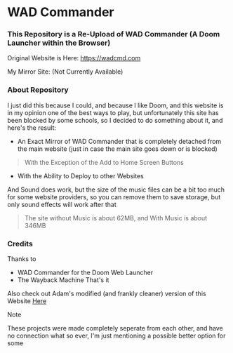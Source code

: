 # WAD Commander
### This Repository is a Re-Upload of WAD Commander (A Doom Launcher within the Browser)

Original Website is Here: https://wadcmd.com

My Mirror Site: (Not Currently Available)

### About Repository
I just did this because I could, and because I like Doom, and this website is in my opinion one of the best ways to play, 
but unfortunately this site has been blocked by some schools, so I decided to do something about it, and here's the result:
- An Exact Mirror of WAD Commander that is completely detached from the main website (just in case the main site goes down or is blocked)
> With the Exception of the Add to Home Screen Buttons
- With the Ability to Deploy to other Websites

And Sound does work, but the size of the music files can be a bit too much for some website providers, so you can remove them to save storage, but only sound effects will work after that
> The site without Music is about 62MB, and With Music is about 346MB

### Credits
Thanks to
- WAD Commander for the Doom Web Launcher
- The Wayback Machine
That's it

Also check out Adam's modified (and frankly cleaner) version of this Website [Here](https://github.com/Adam-S-Amir/WadCMD)
> [!NOTE]
> These projects were made completely seperate from each other, and have no connection what so ever, I'm just mentioning a possible better option for some
